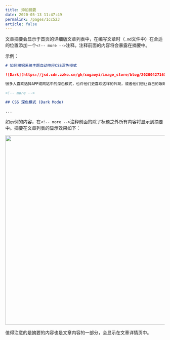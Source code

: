 ```yaml
---
title: 添加摘要
date: 2020-05-13 11:47:49
permalink: /pages/1cc523
article: false
---
```


文章摘要会显示于首页的详细版文章列表中，在编写文章时（`.md`文件中）在合适的位置添加一个`<!-- more -->`注释。注释前面的内容将会暴露在摘要中。

示例：

```md
# 如何根据系统主题自动响应CSS深色模式

![Dark](https://jsd.cdn.zzko.cn/gh/xugaoyi/image_store/blog/20200427163531.jpg)

很多人喜欢选择APP或网站中的深色模式，也许他们更喜欢这样的外观，或者他们想让自己的眼睛免受疲劳。这篇文章将告诉你如何在网站中实现一个自动的CSS深色模式，根据访客的系统主题来自动响应。

<!-- more -->

## CSS 深色模式 (Dark Mode)

...

```

如示例的内容，在`<!-- more -->`注释前面的除了标题之外所有内容将显示到摘要中。摘要在文章列表的显示效果如下：
<p align="center">
  <img src="https://jsd.cdn.zzko.cn/gh/xugaoyi/image_store/blog/20200513165502.png" width="600">
</p>

值得注意的是摘要的内容也是文章内容的一部分，会显示在文章详情页中。
